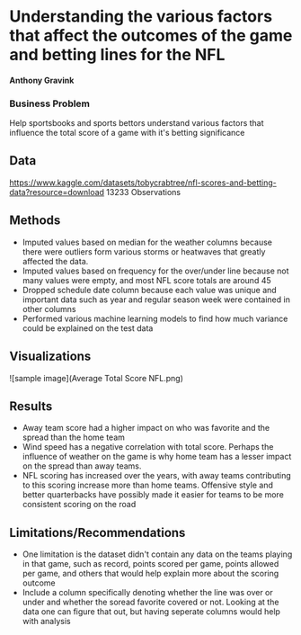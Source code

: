 # Understanding the various factors that affect the outcomes of the game and betting lines for the NFL
#### Anthony Gravink
### Business Problem
Help sportsbooks and sports bettors understand various factors that influence the total score of a game with it's betting significance
## Data
https://www.kaggle.com/datasets/tobycrabtree/nfl-scores-and-betting-data?resource=download
13233 Observations
## Methods
- Imputed values based on median for the weather columns because there were outliers form various storms or heatwaves that greatly affected the data.
- Imputed values based on frequency for the over/under line because not many values were empty, and most NFL score totals are around 45
- Dropped schedule date column because each value was unique and important data such as year and regular season week were contained in other columns
- Performed various machine learning models to find how much variance could be explained on the test data 
## Visualizations
![sample image](Average Total Score NFL.png)
## Results
- Away team score had a higher impact on who was favorite and the spread than the home team
- Wind speed has a negative correlation with total score. Perhaps the influence of weather on the game is why home team has a lesser impact on the spread than away teams.
- NFL scoring has increased over the years, with away teams contributing to this scoring increase more than home teams. Offensive style and better quarterbacks have possibly made it easier for teams to be more consistent scoring on the road 
## Limitations/Recommendations
- One limitation is the dataset didn't contain any data on the teams playing in that game, such as record, points scored per game, points allowed per game, and others that would help explain more about the scoring outcome
- Include a column specifically denoting whether the line was over or under and whether the soread favorite covered or not. Looking at the data one can figure that out, but having seperate columns would help with analysis
